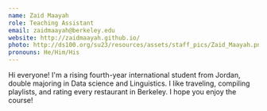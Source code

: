 ```yaml
---
name: Zaid Maayah
role: Teaching Assistant
email: zaidmaayah@berkeley.edu
website: http://zaidmaayah.github.io/
photo: http://ds100.org/su23/resources/assets/staff_pics/Zaid_Maayah.png
pronouns: He/Him/His
---
```

Hi everyone! I'm a rising fourth-year international student from Jordan, double majoring in Data science and Linguistics. I like traveling, compiling playlists, and rating every restaurant in Berkeley. I hope you enjoy the course!
